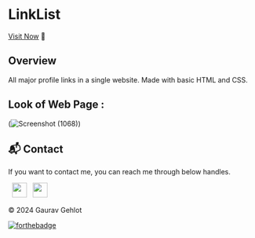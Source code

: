 # LinkList

[Visit Now](https://GauravGehlot.in) 🚀

## Overview

All major profile links in a single website.
Made with basic HTML and CSS.


## Look of Web Page  :
(![Screenshot (1068)](https://github.com/GehlotGaurav/Link_List/assets/75985096/54d37b90-2ec7-4630-b17a-9bb6be8fbba6))



<h2>📬 Contact</h2>

If you want to contact me, you can reach me through below handles.

&nbsp;&nbsp;<a href="https://www.linkedin.com/in/gauravgehlot/"><img src="https://www.felberpr.com/wp-content/uploads/linkedin-logo.png" width="30"></img></a>
&nbsp;&nbsp;<a href="https://www.linkedin.com/in/gauravgehlot/"><img src="![link](https://github.com/GehlotGaurav/Link_List/assets/75985096/956e3e81-f881-4dd4-8075-4a0b5ad5b165)" width="30"></img></a>


© 2024 Gaurav Gehlot


[![forthebadge](https://forthebadge.com/images/badges/built-with-love.svg)](https://forthebadge.com)
